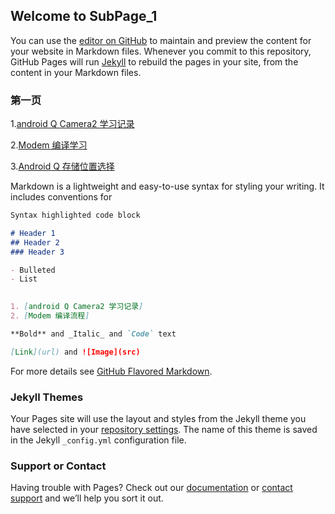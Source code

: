## Welcome to SubPage_1

You can use the [editor on GitHub](https://github.com/QQHan/test/edit/master/README.md) to maintain and preview the content for your website in Markdown files.
Whenever you commit to this repository, GitHub Pages will run [Jekyll](https://jekyllrb.com/) to rebuild the pages in your site, from the content in your Markdown files.

### 第一页

1.[android Q Camera2 学习记录](https://www.baidu.com/)

2.[Modem 编译学习](https://github.com/QQHan/test/edit/master/README.md)

3.[Android Q 存储位置选择 ](./doc/page_1.md)

Markdown is a lightweight and easy-to-use syntax for styling your writing. It includes conventions for

```markdown
Syntax highlighted code block

# Header 1
## Header 2
### Header 3

- Bulleted
- List
 

1. [android Q Camera2 学习记录]
2. [Modem 编译流程]

**Bold** and _Italic_ and `Code` text

[Link](url) and ![Image](src)
```

For more details see [GitHub Flavored Markdown](https://guides.github.com/features/mastering-markdown/).

### Jekyll Themes

Your Pages site will use the layout and styles from the Jekyll theme you have selected in your [repository settings](https://github.com/QQHan/test/settings). The name of this theme is saved in the Jekyll `_config.yml` configuration file.

### Support or Contact

Having trouble with Pages? Check out our [documentation](https://help.github.com/categories/github-pages-basics/) or [contact support](https://github.com/contact) and we’ll help you sort it out.
